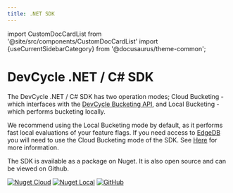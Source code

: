 ```yaml
---
title: .NET SDK
---
```


import CustomDocCardList from '@site/src/components/CustomDocCardList'
import {useCurrentSidebarCategory} from '@docusaurus/theme-common';

# DevCycle .NET / C# SDK

The DevCycle .NET / C# SDK has two operation modes; Cloud Bucketing - which interfaces with the [DevCycle Bucketing API](/bucketing-api/#tag/devcycle), 
and Local Bucketing - which performs bucketing locally.

We recommend using the Local Bucketing mode by default, as it performs fast local evaluations of your feature flags.
If you need access to [EdgeDB](https://docs.devcycle.com/topics/advanced-targeting/edgedb) you will need to use the Cloud Bucketing mode of the SDK. 
See [Here](/sdk/#difference-between-local-and-cloud-bucketing) for more information. 

<CustomDocCardList items={useCurrentSidebarCategory().items} columnWidth={4} />

The SDK is available as a package on Nuget. It is also open source and can be viewed on Github.

[![Nuget Cloud](https://badgen.net/nuget/v/DevCycle.SDK.Server.Cloud)](https://www.nuget.org/packages/DevCycle.SDK.Server.Cloud/)
[![Nuget Local](https://badgen.net/nuget/v/DevCycle.SDK.Server.Cloud)](https://www.nuget.org/packages/DevCycle.SDK.Server.Local/)
[![GitHub](https://img.shields.io/github/stars/devcyclehq/dotnet-server-sdk.svg?style=social&label=Star&maxAge=2592000)](https://github.com/DevCycleHQ/dotnet-server-sdk)


